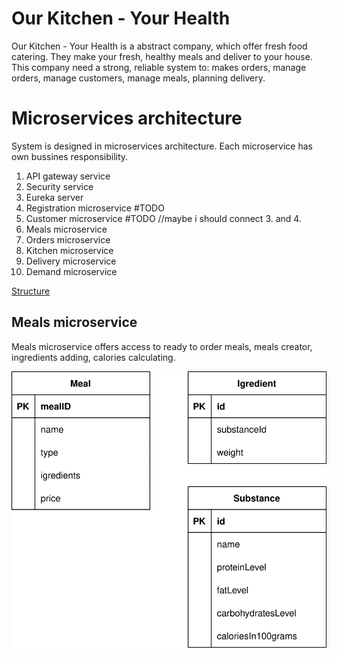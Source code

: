 # Our Kitchen - Your Health

Our Kitchen - Your Health is a abstract company, which offer fresh food catering. They make your fresh, healthy meals and deliver to your house. This company need a strong, reliable system to: makes orders, manage orders, manage customers, manage meals, planning delivery.

# Microservices architecture

System is designed in microservices architecture. Each microservice has own bussines responsibility.

1. API gateway service
2. Security service
3. Eureka server
4. Registration microservice #TODO
5. Customer microservice #TODO //maybe i should connect 3. and 4.
6. Meals microservice
7. Orders microservice
8. Kitchen microservice
9. Delivery microservice
10. Demand microservice

[Structure](Catering.svg)

## Meals microservice

Meals microservice offers access to ready to order meals, meals creator, ingredients adding, calories calculating.

![Structure](MealsMicroservice.svg)
